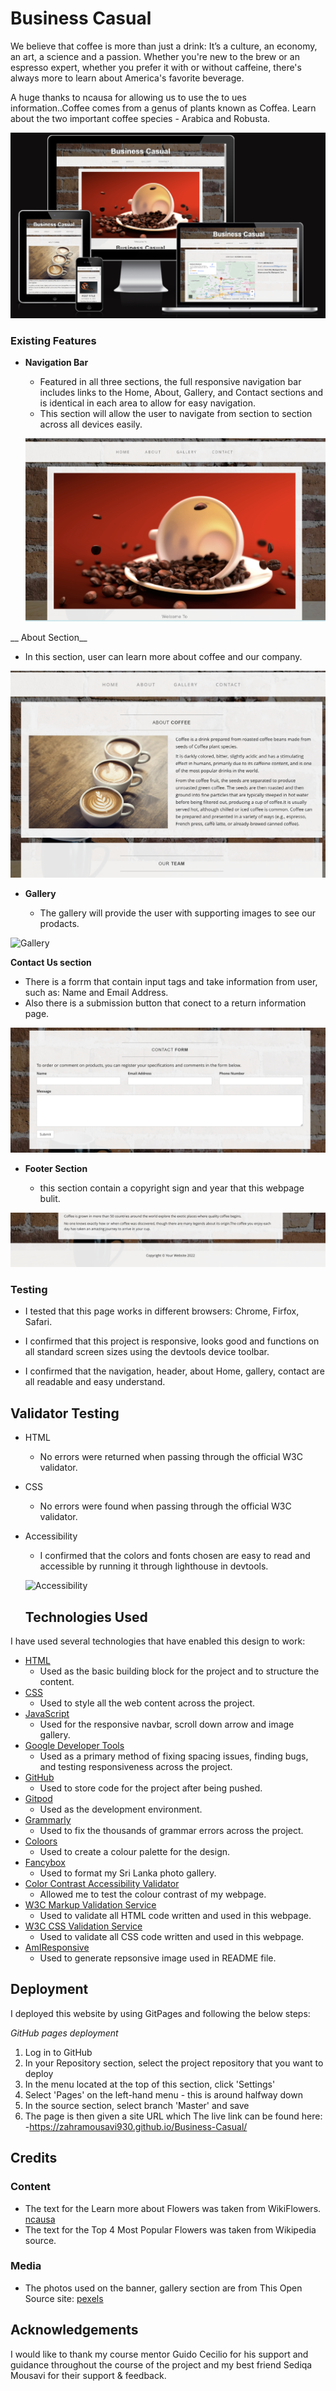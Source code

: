 # Business Casual

We believe that coffee is more than just a drink: It’s a culture, an economy, an art, a science and a passion. Whether you're new to the brew or an espresso expert, whether you prefer it with or without caffeine, there's always more to learn about America's favorite beverage.

A huge thanks to ncausa for allowing us to use the to ues information..Coffee comes from a genus of plants known as Coffea. Learn about the two important coffee species - Arabica and Robusta.


![Responsice Mockup](assets/img/shot%20.png)

### Existing Features


- __Navigation Bar__

   - Featured in all three sections, the full responsive navigation bar includes links to the Home, About, Gallery,  and Contact sections and is identical in each area to allow for easy navigation.
  - This section will allow the user to navigate from section to section across all devices easily.

  ![Nav Bar](assets/img/home.png)

 __ About Section__

  - In this section, user can learn more about coffee and our company.


![Learn More About Flowers](assets/img/about.png)

- __Gallery__

  - The gallery will provide the user with supporting images to see our prodacts.

![Gallery](assets/img/gallery.png)

__Contact Us section__

  - There is a forrm that contain input tags and take information from user, such as: Name and Email Address.
  - Also there is a submission button that conect to a return information  page.

![Contact Us](assets/img/form.png)

- __Footer Section__

  - this section contain a copyright sign and  year that this webpage bulit.

![Footer Section](assets/img/footer.png)

### Testing
- I tested that this page works in different browsers: Chrome, Firfox, Safari.
 
- I confirmed that this project is responsive, looks good and functions on all standard screen sizes using the devtools device toolbar.
 
- I confirmed that the navigation, header, about Home, gallery, contact  are all readable and easy understand.

## Validator Testing 

- HTML
  - No errors were returned when passing through the official W3C validator.
- CSS
  - No errors were found when passing through the official W3C validator.
- Accessibility
     - I confirmed that the colors and fonts chosen are easy to read and accessible by running it through lighthouse in devtools.

     ![Accessibility](assets/img/)

     ## Technologies Used 

I have used several technologies that have enabled this design to work:

- [HTML](https://developer.mozilla.org/en-US/docs/Web/HTML)
    - Used as the basic building block for the project and to structure the content.
- [CSS](https://developer.mozilla.org/en-US/docs/Learn/Getting_started_with_the_web/CSS_basics)
    - Used to style all the web content across the project. 
- [JavaScript](https://www.javascript.com/)
    - Used for the responsive navbar, scroll down arrow and image gallery.
- [Google Developer Tools](https://developers.google.com/web/tools/chrome-devtools)
    - Used as a primary method of fixing spacing issues, finding bugs, and testing responsiveness across the project.
- [GitHub](https://github.com/)
    - Used to store code for the project after being pushed.
- [Gitpod](https://www.gitpod.io/)
    - Used as the development environment.
- [Grammarly](https://www.grammarly.com/)
    - Used to fix the thousands of grammar errors across the project.
- [Coloors](https://coolors.co/)
    - Used to create a colour palette for the design.
- [Fancybox](https://fancyapps.com/fancybox/3/)
    - Used to format my Sri Lanka photo gallery.
- [Color Contrast Accessibility Validator](https://color.a11y.com/)
    - Allowed me to test the colour contrast of my webpage.
- [W3C Markup Validation Service](https://validator.w3.org/) 
    - Used to validate all HTML code written and used in this webpage.
- [W3C CSS Validation Service](https://validator.w3.org/nu/?doc=https%3A%2F%2Fzahramousavi930.github.io%2FBusiness-Casual%2F)
    - Used to validate all CSS code written and used in this webpage.
- [AmIResponsive](http://ami.responsivedesign.is/)
    - Used to generate repsonsive image used in README file.

## Deployment

I deployed this website by using GitPages and following the below steps:

*GitHub pages deployment* 

1. Log in to GitHub
2. In your Repository section, select the project repository that you want to deploy
3. In the menu located at the top of this section, click 'Settings'
4. Select 'Pages' on the left-hand menu - this is around halfway down
5. In the source section, select branch 'Master' and save
6. The page is then given a site URL which The live link can be found here:      
    -https://zahramousavi930.github.io/Business-Casual/


## Credits  

### Content 

- The text for the Learn more about Flowers was taken from WikiFlowers. [ncausa](https://www.ncausa.org/About-Coffee)
- The text for the Top 4 Most Popular Flowers was taken from Wikipedia source.


### Media

- The photos used on the banner, gallery section are from This Open Source site: [pexels](https://www.pexels.com/)

## Acknowledgements

I would like to thank my course mentor Guido Cecilio for his support and guidance throughout the course of the project and my best friend Sediqa Mousavi for their support & feedback.

